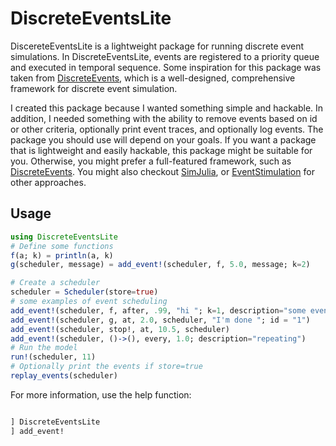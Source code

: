 # DiscreteEventsLite

DiscereteEventsLite is a lightweight package for running discrete event simulations. In DiscreteEventsLite, events are registered to a priority queue and executed in temporal sequence. 
Some inspiration for this package was taken from [DiscreteEvents](https://github.com/pbayer/DiscreteEvents.jl), which is a well-designed, comprehensive framework for discrete event simulation. 

I created this package because I wanted something simple and hackable. In addition, I needed something with the ability to remove events based on id or other criteria, optionally print event traces, and optionally log events. The package you should use will depend on your goals. If you want a package that is lightweight and easily hackable, this package might be suitable for you. Otherwise, you might prefer a full-featured framework, such as [DiscreteEvents](https://github.com/pbayer/DiscreteEvents.jl). You might also checkout [SimJulia](https://simjuliajl.readthedocs.io/en/stable/welcome.html), or [EventStimulation](https://github.com/bkamins/EventSimulation.jl) for other approaches.

## Usage

````julia
using DiscreteEventsLite
# Define some functions
f(a; k) = println(a, k)
g(scheduler, message) = add_event!(scheduler, f, 5.0, message; k=2)

# Create a scheduler
scheduler = Scheduler(store=true)
# some examples of event scheduling
add_event!(scheduler, f, after, .99, "hi "; k=1, description="some event")
add_event!(scheduler, g, at, 2.0, scheduler, "I'm done "; id = "1")
add_event!(scheduler, stop!, at, 10.5, scheduler)
add_event!(scheduler, ()->(), every, 1.0; description="repeating")
# Run the model
run!(scheduler, 11)
# Optionally print the events if store=true
replay_events(scheduler)
````
For more information, use the help function:
````julia

] DiscreteEventsLite
] add_event!
````